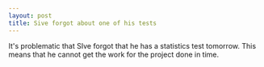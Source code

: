 ```yaml
---
layout: post
title: Sive forgot about one of his tests
---
```

It's problematic that SIve forgot that he has a statistics test tomorrow. This means that he cannot get the work for the project done in time.
